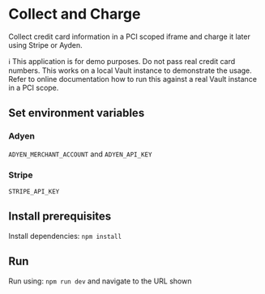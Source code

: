 # Collect and Charge

Collect credit card information in a PCI scoped iframe and charge it later using Stripe or Ayden.

ℹ️ This application is for demo purposes. Do not pass real credit card numbers. This works on a local Vault instance to demonstrate the usage. 
Refer to online documentation how to run this against a real Vault instance in a PCI scope.

## Set environment variables

### Adyen

`ADYEN_MERCHANT_ACCOUNT` and `ADYEN_API_KEY`

### Stripe

`STRIPE_API_KEY`

## Install prerequisites

Install dependencies: `npm install`

## Run

Run using: `npm run dev` and navigate to the URL shown

